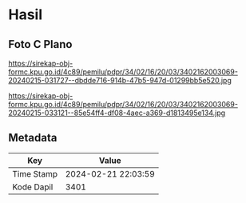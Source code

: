 # Hasil

## Foto C Plano

https://sirekap-obj-formc.kpu.go.id/4c89/pemilu/pdpr/34/02/16/20/03/3402162003069-20240215-031727--dbdde716-914b-47b5-947d-01299bb5e520.jpg

https://sirekap-obj-formc.kpu.go.id/4c89/pemilu/pdpr/34/02/16/20/03/3402162003069-20240215-033121--85e54ff4-df08-4aec-a369-d1813495e134.jpg


## Metadata

| Key        | Value               |
| ---------- | ------------------- |
| Time Stamp | 2024-02-21 22:03:59 |
| Kode Dapil | 3401                |



